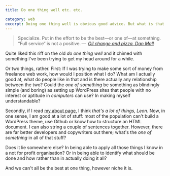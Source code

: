```yaml
---
title: Do one thing well etc. etc.

category: web
excerpt: Doing one thing well is obvious good advice. But what is that thing and how do you communicate it?
---
```


> Specialize. Put in the effort to be the best—or one of—at something. &#8220;Full service&#8220; is not a positive.&thinsp;&#8212;&thinsp; <cite>[Oil change and pizza, Dan Mall](https://danielmall.com/articles/oil-change-pizza/)</cite>

Quite liked this riff on the old _do one thing well_ and it chimed with something I've been trying to get my head around for a while.

Or two things, rather. First: If I was trying to make some sort of money from freelance web work, how would I position what I do? What am I actually good at, what do people like in that and is there actually any relationship between the two? Could the _one of something_ be something as blindingly simple (and boring) as setting up WordPress sites that people with no interest or aptitude in _computers_ can use? In making myself understandable?

Secondly, if I read [my about page](/about), I think <i>that's a lot of things, Leon</i>. Now, in one sense, I am good at a lot of stuff: most of the population can't build a WordPress theme, use Github or know how to structure an HTML document. I can also string a couple of sentences together. However, there are far better developers and copywriters out there; what's the _one of something_ in all of that stuff?

Does it lie somewhere else? In being able to apply all those things I know in a not for profit organisation? Or in being able to identify what should be done and how rather than in actually doing it all?

And we can't all be the best at one thing, however niche it is.
